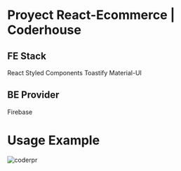 # Proyect React-Ecommerce | Coderhouse

## FE Stack

React
Styled Components
Toastify
Material-UI

## BE Provider

Firebase

# Usage Example

![coderpr](https://user-images.githubusercontent.com/71958544/177436486-f01e61dc-8cce-4b1c-b201-8c236336d3f0.gif)






